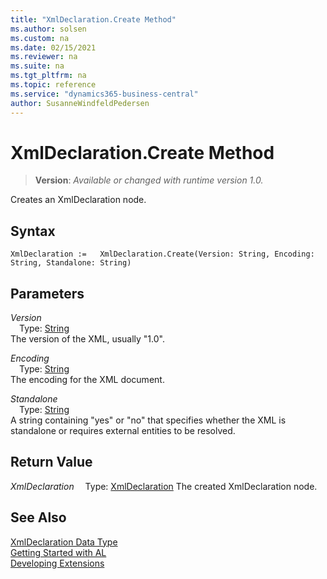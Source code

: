 ```yaml
---
title: "XmlDeclaration.Create Method"
ms.author: solsen
ms.custom: na
ms.date: 02/15/2021
ms.reviewer: na
ms.suite: na
ms.tgt_pltfrm: na
ms.topic: reference
ms.service: "dynamics365-business-central"
author: SusanneWindfeldPedersen
---
```

[//]: # (START>DO_NOT_EDIT)
[//]: # (IMPORTANT:Do not edit any of the content between here and the END>DO_NOT_EDIT.)
[//]: # (Any modifications should be made in the .xml files in the ModernDev repo.)
# XmlDeclaration.Create Method
> **Version**: _Available or changed with runtime version 1.0._

Creates an XmlDeclaration node.


## Syntax
```
XmlDeclaration :=   XmlDeclaration.Create(Version: String, Encoding: String, Standalone: String)
```
## Parameters
*Version*  
&emsp;Type: [String](../string/string-data-type.md)  
The version of the XML, usually "1.0".
        
*Encoding*  
&emsp;Type: [String](../string/string-data-type.md)  
The encoding for the XML document.
        
*Standalone*  
&emsp;Type: [String](../string/string-data-type.md)  
A string containing "yes" or "no" that specifies whether the XML is standalone or requires external entities to be resolved.  


## Return Value
*XmlDeclaration*
&emsp;Type: [XmlDeclaration](xmldeclaration-data-type.md)
The created XmlDeclaration node.


[//]: # (IMPORTANT: END>DO_NOT_EDIT)
## See Also
[XmlDeclaration Data Type](xmldeclaration-data-type.md)  
[Getting Started with AL](../../devenv-get-started.md)  
[Developing Extensions](../../devenv-dev-overview.md)